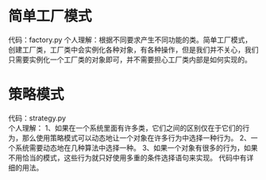 # 简单工厂模式 
代码：factory.py 
个人理解：根据不同要求产生不同功能的类。简单工厂模式，创建工厂类，工厂类中会实例化各种对象，有各种操作，但是我们并不关心，我们只需要实例化一个工厂类的对象即可，并不需要担心工厂类内部是如何实现的。  
  
# 策略模式  
代码：strategy.py  
个人理解： 1、如果在一个系统里面有许多类，它们之间的区别仅在于它们的行为，那么使用策略模式可以动态地让一个对象在许多行为中选择一种行为。 2、一个系统需要动态地在几种算法中选择一种。 3、如果一个对象有很多的行为，如果不用恰当的模式，这些行为就只好使用多重的条件选择语句来实现。   代码中有详细的用法。  

